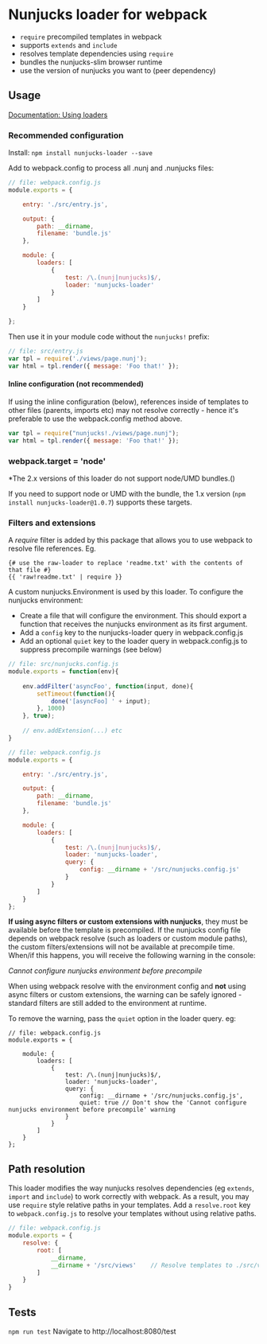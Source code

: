# Nunjucks loader for webpack

- `require` precompiled templates in webpack
- supports `extends` and `include`
- resolves template dependencies using `require`
- bundles the nunjucks-slim browser runtime
- use the version of nunjucks you want to (peer dependency)

## Usage

[Documentation: Using loaders](http://webpack.github.io/docs/using-loaders.html)

### Recommended configuration

Install: `npm install nunjucks-loader --save`

Add to webpack.config to process all .nunj and .nunjucks files:

``` javascript
// file: webpack.config.js
module.exports = {

    entry: './src/entry.js',

    output: {
        path: __dirname,
        filename: 'bundle.js'
    },

    module: {
        loaders: [
            {
                test: /\.(nunj|nunjucks)$/,
                loader: 'nunjucks-loader'
            }
        ]
    }

};
```

Then use it in your module code without the `nunjucks!` prefix:

``` javascript
// file: src/entry.js
var tpl = require('./views/page.nunj');
var html = tpl.render({ message: 'Foo that!' });
```

#### Inline configuration (not recommended)

If using the inline configuration (below), references inside of templates to other files (parents, imports etc) may not
resolve correctly - hence it's preferable to use the webpack.config method above.

``` javascript
var tpl = require("nunjucks!./views/page.nunj");
var html = tpl.render({ message: 'Foo that!' });
```


### webpack.target = 'node'

*The 2.x versions of this loader do not support node/UMD bundles.()

If you need to support node or UMD with the bundle, the 1.x version (`npm install nunjucks-loader@1.0.7`) supports these
 targets.



### Filters and extensions

A *require* filter is added by this package that allows you to use webpack to resolve file references.
Eg.

```
{# use the raw-loader to replace 'readme.txt' with the contents of that file #}
{{ 'raw!readme.txt' | require }}
```


A custom nunjucks.Environment is used by this loader. To configure the nunjucks environment:

- Create a file that will configure the environment. This should export a function that receives the nunjucks
 environment as its first argument.
- Add a `config` key to the nunjucks-loader query in webpack.config.js
- Add an optional `quiet` key to the loader query in webpack.config.js to suppress precompile warnings (see below)

``` javascript
// file: src/nunjucks.config.js
module.exports = function(env){
    
    env.addFilter('asyncFoo', function(input, done){
        setTimeout(function(){
            done('[asyncFoo] ' + input);
        }, 1000)
    }, true);
    
    // env.addExtension(...) etc
}

// file: webpack.config.js
module.exports = {

    entry: './src/entry.js',

    output: {
        path: __dirname,
        filename: 'bundle.js'
    },

    module: {
        loaders: [
            {
                test: /\.(nunj|nunjucks)$/,
                loader: 'nunjucks-loader',
                query: {
                    config: __dirname + '/src/nunjucks.config.js'
                }
            }
        ]
    }
};

```

__If using async filters or custom extensions with nunjucks__, they must be available before the template is precompiled.
 If the nunjucks config file depends on webpack resolve (such as loaders or custom module paths), the custom
 filters/extensions will not be available at precompile time. When/if this happens, you will receive the following
 warning in the console:

*Cannot configure nunjucks environment before precompile*

When using webpack resolve with the environment config and __not__ using async filters or custom extensions, the warning
 can be safely ignored - standard filters are still added to the environment at runtime.

To remove the warning, pass the `quiet` option in the loader query. eg:

```
// file: webpack.config.js
module.exports = {

    module: {
        loaders: [
            {
                test: /\.(nunj|nunjucks)$/,
                loader: 'nunjucks-loader',
                query: {
                    config: __dirname + '/src/nunjucks.config.js',
                    quiet: true // Don't show the 'Cannot configure nunjucks environment before precompile' warning
                }
            }
        ]
    }
};
```




## Path resolution

This loader modifies the way nunjucks resolves dependencies (eg `extends`, `import` and `include`) to work correctly 
with webpack. As a result, you may use `require` style relative paths in your templates.
Add a `resolve.root` key to `webpack.config.js` to resolve your templates without using relative paths.


``` javascript
// file: webpack.config.js
module.exports = {
    resolve: {
        root: [
            __dirname,
            __dirname + '/src/views'    // Resolve templates to ./src/views
        ]
    }
}
```

## Tests

`npm run test`
Navigate to http://localhost:8080/test
